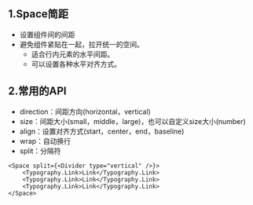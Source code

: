 ## 1.Space简距

- 设置组件间的间距
- 避免组件紧贴在一起，拉开统一的空间。
  - 适合行内元素的水平间距。
  - 可以设置各种水平对齐方式。

## 2.常用的API

- direction：间距方向(horizontal，vertical)
- size：间距大小(small，middle，large)，也可以自定义size大小(number)
- align：设置对齐方式(start，center，end，baseline)
- wrap：自动换行
- split：分隔符

```tsx
<Space split={<Divider type="vertical" />}>
    <Typography.Link>Link</Typography.Link>
    <Typography.Link>Link</Typography.Link>
    <Typography.Link>Link</Typography.Link>
</Space>
```

